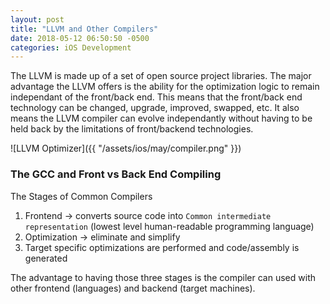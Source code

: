 ```yaml
---
layout: post
title: "LLVM and Other Compilers"
date: 2018-05-12 06:50:50 -0500
categories: iOS Development 
---
```


The LLVM is made up of a set of open source project libraries. The major advantage the LLVM offers is the ability for the optimization logic to remain independant of the front/back end. This means that the front/back end technology can be changed, upgrade, improved, swapped, etc. It also means the LLVM compiler can evolve independantly without having to be held back by the limitations of front/backend technologies. 
 
![LLVM Optimizer]({{ "/assets/ios/may/compiler.png" }})


### The GCC and Front vs Back End Compiling

The Stages of Common Compilers

1. Frontend -> converts source code into `Common intermediate representation` (lowest level human-readable programming language)
2. Optimization -> eliminate and simplify
3. Target specific optimizations are performed and code/assembly is generated

The advantage to having those three stages is the compiler can used with other frontend (languages) and backend (target machines). 
